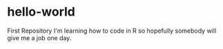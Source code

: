 # hello-world
First Repository
I'm learning how to code in R so hopefully somebody will give me a job one day. 
